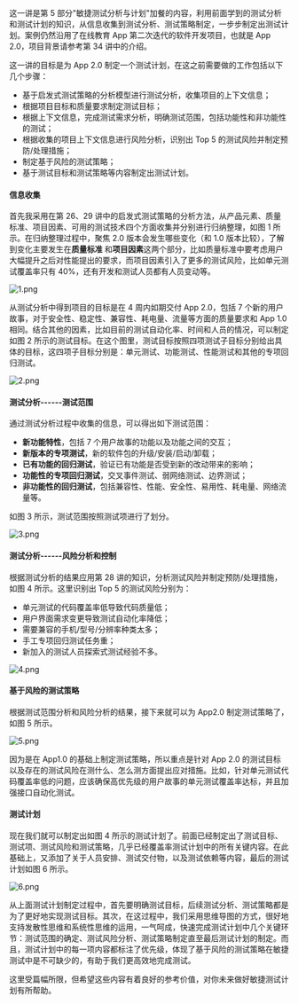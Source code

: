 这一讲是第 5 部分"敏捷测试分析与计划"加餐的内容，利用前面学到的测试分析和测试计划的知识，从信息收集到测试分析、测试策略制定，一步步制定出测试计划。案例仍然沿用了在线教育 App 第二次迭代的软件开发项目，也就是 App 2.0，项目背景请参考第 34 讲中的介绍。

这一讲的目标是为 App 2.0 制定一个测试计划，在这之前需要做的工作包括以下几个步骤：

* 基于启发式测试策略的分析模型进行测试分析，收集项目的上下文信息；
* 根据项目目标和质量要求制定测试目标；
* 根据上下文信息，完成测试需求分析，明确测试范围，包括功能性和非功能性的测试；
* 根据收集的项目上下文信息进行风险分析，识别出 Top 5 的测试风险并制定预防/处理措施；
* 制定基于风险的测试策略；
* 基于测试目标和测试策略等内容制定出测试计划。

#### 信息收集

首先我采用在第 26、29 讲中的启发式测试策略的分析方法，从产品元素、质量标准、项目因素、可用的测试技术四个方面收集并分别进行归纳整理，如图 1 所示。在归纳整理过程中，聚焦 2.0 版本会发生哪些变化（和 1.0 版本比较），了解到变化主要发生在**质量标准** 和**项目因素**这两个部分，比如质量标准中要考虑用户大幅提升之后对性能提出的要求，而项目因素引入了更多的测试风险，比如单元测试覆盖率只有 40%，还有开发和测试人员都有人员变动等。

![1.png](https://s0.lgstatic.com/i/image/M00/04/5C/CgqCHl6z6rqAe-5rAAKfNO7DFlQ612.png)

从测试分析中得到项目的目标是在 4 周内如期交付 App 2.0，包括 7 个新的用户故事，对于安全性、稳定性、兼容性、耗电量、流量等方面的质量要求和 App 1.0 相同。结合其他的因素，比如目前的测试自动化率、时间和人员的情况，可以制定如图 2 所示的测试目标。在这个图里，测试目标按照四项测试子目标分别给出具体的目标，这四项子目标分别是：单元测试、功能测试、性能测试和其他的专项回归测试。

![2.png](https://s0.lgstatic.com/i/image/M00/04/5C/CgqCHl6z6tCAP2pLAAGnHKOkSAU154.png)

#### 测试分析------测试范围

通过测试分析过程中收集的信息，可以得出如下测试范围：

* **新功能特性**，包括 7 个用户故事的功能以及功能之间的交互；
* **新版本的专项测试**，新的软件包的升级/安装/启动/卸载；
* **已有功能的回归测试**，验证已有功能是否受到新的改动带来的影响；
* **功能性的专项回归测试**，交叉事件测试、弱网络测试、边界测试；
* **非功能性的回归测试**，包括兼容性、性能、安全性、易用性、耗电量、网络流量等。

如图 3 所示，测试范围按照测试项进行了划分。

![3.png](https://s0.lgstatic.com/i/image/M00/04/5C/Ciqc1F6z6vmAPWxIAAIeCIgPE9g663.png)

#### 测试分析------风险分析和控制

根据测试分析的结果应用第 28 讲的知识，分析测试风险并制定预防/处理措施，如图 4 所示。这里识别出 Top 5 的测试风险分别为：

* 单元测试的代码覆盖率低导致代码质量低；
* 用户界面需求变更导致测试自动化率降低；
* 需要兼容的手机/型号/分辨率种类太多；
* 手工专项回归测试任务重；
* 新加入的测试人员探索式测试经验不多。

![4.png](https://s0.lgstatic.com/i/image/M00/04/5C/Ciqc1F6z6zSAZAEIAAQnEHiL9Zk585.png)

#### 基于风险的测试策略

根据测试范围分析和风险分析的结果，接下来就可以为 App2.0 制定测试策略了，如图 5 所示。

![5.png](https://s0.lgstatic.com/i/image/M00/04/5C/CgqCHl6z60eAd7vfAAIJfaFCqKw399.png)

因为是在 App1.0 的基础上制定测试策略，所以重点是针对 App 2.0 的测试目标以及存在的测试风险在测什么、怎么测方面提出应对措施。比如，针对单元测试代码覆盖率低的问题，应该确保高优先级的用户故事的单元测试覆盖率达标，并且加强接口自动化测试。

#### 测试计划

现在我们就可以制定出如图 4 所示的测试计划了。前面已经制定出了测试目标、测试项、测试风险和测试策略，几乎已经覆盖率测试计划中的所有关键内容。在此基础上，又添加了关于人员安排、测试交付物，以及测试依赖等内容，最后的测试计划如图 6 所示。

![6.png](https://s0.lgstatic.com/i/image/M00/04/5C/CgqCHl6z61SAP_hJAANvDjSeyLs744.png)

从上面测试计划制定过程中，首先要明确测试目标，后续测试分析、测试策略都是为了更好地实现测试目标。其次，在这过程中，我们采用思维导图的方式，很好地支持发散性思维和系统性思维的运用，一气呵成，快速完成测试计划中几个关键环节：测试范围的确定、测试风险分析、测试策略制定直至最后测试计划的制定。而且，测试计划中的每一项内容都标注了优先级，体现了基于风险的测试策略在敏捷测试中是不可缺少的，有助于我们更高效地完成测试。

这里受篇幅所限，但希望这些内容有着良好的参考价值，对你未来做好敏捷测试计划有所帮助。
